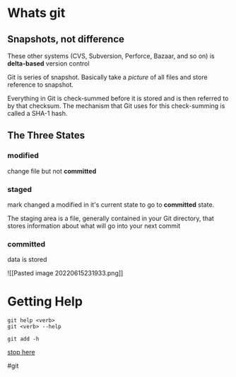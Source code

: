 # Whats git 

## Snapshots, not difference 

These other systems (CVS, Subversion, Perforce, Bazaar, and so on) is **delta-based** version control 

Git is series of snapshot. Basically take a *picture* of all files and store reference to snapshot. 

Everything in Git is check-summed before it is stored and is then referred to by that checksum. The mechanism that Git uses for this check-summing is called a SHA-1 hash.


## The Three States
### modified 
change file but not **committed**
### staged
mark changed a modified in it's current state to go to **committed** state.

The staging area is a file, generally contained in your Git directory, that stores information about what will go into your next commit

### committed
data is stored 


![[Pasted image 20220615231933.png]]


# Getting Help
```console
git help <verb>
git <verb> --help

git add -h
```


[stop here](https://git-scm.com/book/en/v2/Git-Basics-Recording-Changes-to-the-Repository)

















#git